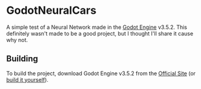 # GodotNeuralCars
A simple test of a Neural Network made in the [Godot Engine](https://godotengine.org/license/) v3.5.2.
This definitely wasn't made to be a good project, but I thought I'll share it cause why not.
## Building
To build the project, download Godot Engine v3.5.2 from the [Official Site](https://godotengine.org/) (or [build it yourself](https://github.com/godotengine/godot)).
